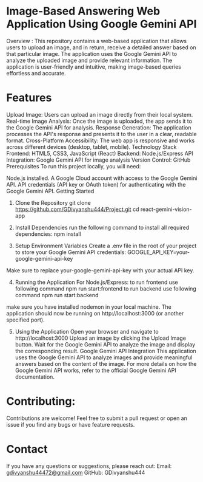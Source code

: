 # Image-Based Answering Web Application Using Google Gemini API
Overview : This repository contains a web-based application that allows users to upload an image, and in return, receive a detailed answer based on that particular image. The application uses the Google Gemini API to analyze the uploaded image and provide relevant information. The application is user-friendly and intuitive, making image-based queries effortless and accurate.

# Features
Upload Image: Users can upload an image directly from their local system.
Real-time Image Analysis: Once the image is uploaded, the app sends it to the Google Gemini API for analysis.
Response Generation: The application processes the API's response and presents it to the user in a clear, readable format.
Cross-Platform Accessibility: The web app is responsive and works across different devices (desktop, tablet, mobile).
Technology Stack
Frontend: HTML5, CSS3, JavaScript (React)
Backend: Node.js/Express
API Integration: Google Gemini API for image analysis
Version Control: GitHub
Prerequisites
To run this project locally, you will need:

Node.js installed.
A Google Cloud account with access to the Google Gemini API.
API credentials (API key or OAuth token) for authenticating with the Google Gemini API.
Getting Started
1. Clone the Repository
git clone https://github.com/GDivyanshu444/Project.git
cd react-gemini-vision-app

2. Install Dependencies run the following command to install all required dependencies:
npm install

3. Setup Environment Variables
Create a .env file in the root of your project to store your Google Gemini API credentials:
GOOGLE_API_KEY=your-google-gemini-api-key

Make sure to replace your-google-gemini-api-key with your actual API key.

4. Running the Application
For Node.js/Express:
to run frontend use following command
npm run start:frontend 
to run backend use following command
npm run start:backend

make sure you have installed nodemon in your local machine.
The application should now be running on http://localhost:3000 (or another specified port).

5. Using the Application
Open your browser and navigate to http://localhost:3000
Upload an image by clicking the Upload Image button.
Wait for the Google Gemini API to analyze the image and display the corresponding result.
Google Gemini API Integration
This application uses the Google Gemini API to analyze images and provide meaningful answers based on the content of the image. For more details on how the Google Gemini API works, refer to the official Google Gemini API documentation.

# Contributing:
Contributions are welcome! Feel free to submit a pull request or open an issue if you find any bugs or have feature requests.

# Contact
If you have any questions or suggestions, please reach out:
Email: gdivyanshu44472@gmail.com
GitHub: GDivyanshu444
